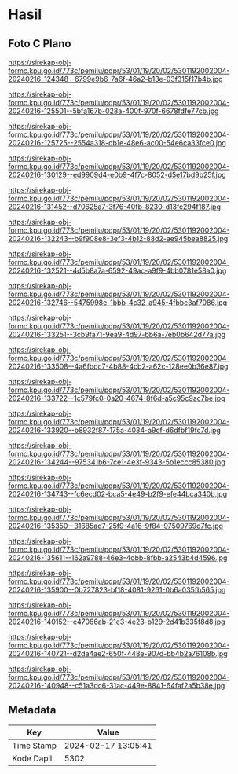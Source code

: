 # Hasil

## Foto C Plano

https://sirekap-obj-formc.kpu.go.id/773c/pemilu/pdpr/53/01/19/20/02/5301192002004-20240216-124348--6799e9b6-7a6f-46a2-b13e-03f315f17b4b.jpg

https://sirekap-obj-formc.kpu.go.id/773c/pemilu/pdpr/53/01/19/20/02/5301192002004-20240216-125501--5bfa167b-028a-400f-970f-6678fdfe77cb.jpg

https://sirekap-obj-formc.kpu.go.id/773c/pemilu/pdpr/53/01/19/20/02/5301192002004-20240216-125725--2554a318-db1e-48e6-ac00-54e6ca33fce0.jpg

https://sirekap-obj-formc.kpu.go.id/773c/pemilu/pdpr/53/01/19/20/02/5301192002004-20240216-130129--ed9909d4-e0b9-4f7c-8052-d5e17bd9b25f.jpg

https://sirekap-obj-formc.kpu.go.id/773c/pemilu/pdpr/53/01/19/20/02/5301192002004-20240216-131452--d70625a7-3f76-40fb-8230-d13fc294f187.jpg

https://sirekap-obj-formc.kpu.go.id/773c/pemilu/pdpr/53/01/19/20/02/5301192002004-20240216-132243--b9f908e8-3ef3-4b12-88d2-ae945bea8825.jpg

https://sirekap-obj-formc.kpu.go.id/773c/pemilu/pdpr/53/01/19/20/02/5301192002004-20240216-132521--4d5b8a7a-6592-49ac-a9f9-4bb0781e58a0.jpg

https://sirekap-obj-formc.kpu.go.id/773c/pemilu/pdpr/53/01/19/20/02/5301192002004-20240216-132746--5475998e-1bbb-4c32-a945-4fbbc3af7086.jpg

https://sirekap-obj-formc.kpu.go.id/773c/pemilu/pdpr/53/01/19/20/02/5301192002004-20240216-133251--3cb9fa71-9ea9-4d97-bb6a-7eb0b642d77a.jpg

https://sirekap-obj-formc.kpu.go.id/773c/pemilu/pdpr/53/01/19/20/02/5301192002004-20240216-133508--4a6fbdc7-4b88-4cb2-a62c-128ee0b36e87.jpg

https://sirekap-obj-formc.kpu.go.id/773c/pemilu/pdpr/53/01/19/20/02/5301192002004-20240216-133722--1c579fc0-0a20-4674-8f6d-a5c95c9ac7be.jpg

https://sirekap-obj-formc.kpu.go.id/773c/pemilu/pdpr/53/01/19/20/02/5301192002004-20240216-133920--b8932f87-175a-4084-a9cf-d6dfbf19fc7d.jpg

https://sirekap-obj-formc.kpu.go.id/773c/pemilu/pdpr/53/01/19/20/02/5301192002004-20240216-134244--975341b6-7ce1-4e3f-9343-5b1eccc85380.jpg

https://sirekap-obj-formc.kpu.go.id/773c/pemilu/pdpr/53/01/19/20/02/5301192002004-20240216-134743--fc6ecd02-bca5-4e49-b2f9-efe44bca340b.jpg

https://sirekap-obj-formc.kpu.go.id/773c/pemilu/pdpr/53/01/19/20/02/5301192002004-20240216-135350--31685ad7-25f9-4a16-9f84-97509769d7fc.jpg

https://sirekap-obj-formc.kpu.go.id/773c/pemilu/pdpr/53/01/19/20/02/5301192002004-20240216-135611--162a9788-46e3-4dbb-8fbb-a2543b4d4596.jpg

https://sirekap-obj-formc.kpu.go.id/773c/pemilu/pdpr/53/01/19/20/02/5301192002004-20240216-135900--0b727823-bf18-4081-9261-0b6a035fb565.jpg

https://sirekap-obj-formc.kpu.go.id/773c/pemilu/pdpr/53/01/19/20/02/5301192002004-20240216-140152--c47066ab-21e3-4e23-b129-2d41b335f8d8.jpg

https://sirekap-obj-formc.kpu.go.id/773c/pemilu/pdpr/53/01/19/20/02/5301192002004-20240216-140721--d2da4ae2-650f-448e-907d-bb4b2a76108b.jpg

https://sirekap-obj-formc.kpu.go.id/773c/pemilu/pdpr/53/01/19/20/02/5301192002004-20240216-140948--c51a3dc6-31ac-449e-8841-64faf2a5b38e.jpg


## Metadata

| Key        | Value               |
| ---------- | ------------------- |
| Time Stamp | 2024-02-17 13:05:41 |
| Kode Dapil | 5302                |



